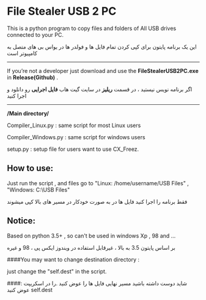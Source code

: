 # File Stealer USB 2 PC
This is a python program to copy files and folders of All USB drives connected to your PC. 

این یک برنامه پایتون برای کپی کردن تمام فایل ها و فولدر ها در یواس بی های متصل به کامپیوتر است

***
If you’re not a developer just download and use the **FileStealerUSB2PC.exe** in **Release(Github)** .

اگر برنامه نویس نیستید ، در قسمت **ریلیز** در سایت گیت هاب **فایل اجرایی** رو دانلود و اجرا کنید 
***

**/Main directory/**

Compiler_Linux.py : same script for most Linux users 

Compiler_Windows.py : same script for windows users 

setup.py : setup file for users want to use CX_Freez.

## How to use:
Just run the script , and files go to "Linux: /home/username/USB Files" , "Windows: C:\USB Files"

فقط برنامه را اجرا کنید فایل ها در به صورت خودکار در مسیر های بالا کپی میشوند

## Notice:

Based on python 3.5+ , so can't be used in windows Xp , 98 and ...

بر اساس پایتون 3.5 به بالا ، غیرقابل استفاده در ویندوز ایکس پی ، 98 و غیره 

####You may want to change destination directory :

just change the "self.dest" in the script.

####: شاید دوست داشته باشید مسیر نهایی فایل ها را عوض کنید 
.را  در اسکریپت عوض کنید
 self.dest